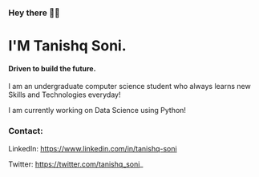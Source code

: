 ### Hey there 👋🏻
# I'M Tanishq Soni.

#### Driven to build the future.

I am an undergraduate computer science student who always learns new Skills and Technologies everyday!

I am currently working on Data Science using Python!

### Contact: 
LinkedIn: https://www.linkedin.com/in/tanishq-soni

Twitter: https://twitter.com/tanishq_soni_
